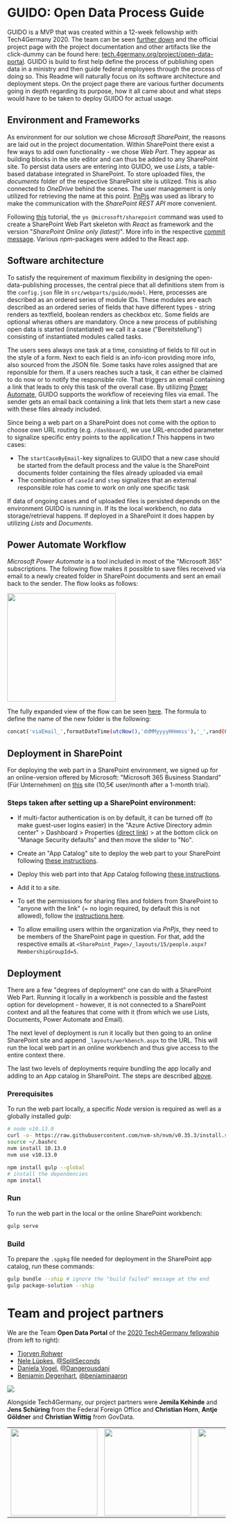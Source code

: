 # GUIDO: Open Data Process Guide

GUIDO is a MVP that was created within a 12-week fellowship with Tech4Germany 2020. The team can be seen [further down](#team-and-project-partners) and the official project page with the project documentation and other artifacts like the click-dummy can be found here: [tech.4germany.org/project/open-data-portal](https://tech.4germany.org/project/open-data-portal/). GUIDO is build to first help define the process of publishing open data in a ministry and then guide federal employees through the process of doing so. This Readme will naturally focus on its software architecture and deployment steps. On the project page there are various further documents going in depth regarding its purpose, how it all came about and what steps would have to be taken to deploy GUIDO for actual usage.

## Environment and Frameworks

As environment for our solution we chose *Microsoft SharePoint*, the reasons are laid out in the project documentation. Within SharePoint there exist a few ways to add own functionality - we chose *Web Part*. They appear as building blocks in the site editor and can thus be added to any SharePoint site. To persist data users are entering into GUIDO, we use *Lists*, a table-based database integrated in SharePoint. To store uploaded files, the *documents* folder of the respective SharePoint site is utilized. This is also connected to *OneDrive* behind the scenes. The user management is only utilized for retrieving the name at this point. [PnPjs](https://pnp.github.io/pnpjs/) was used as library to make the communication with the *SharePoint REST API* more convenient.

Following [this](https://docs.microsoft.com/en-us/sharepoint/dev/spfx/web-parts/get-started/build-a-hello-world-web-part) tutorial, the `yo @microsoft/sharepoint` command was used to create a SharePoint Web Part skeleton with *React* as framework and the version "*SharePoint Online only (latest)*". More info in the respective [commit message](https://github.com/tech4germany/open-data-process-guide/commit/d3f418f64628d94720e3f6f8749c4c67d72d0eb3). Various *npm*-packages were added to the React app.

## Software architecture

To satisfy the requirement of maximum flexibility in designing the open-data-publishing processes, the central piece that all definitions stem from is the `config.json` file in `src/webparts/guido/model`. Here, processes are described as an ordered series of module IDs. These modules are each described as an ordered series of fields that have different types - string renders as textfield, boolean renders as checkbox etc. Some fields are optional wheras others are mandatory. Once a new process of publishing open data is started (instantiated) we call it a case ("Bereitstellung") consisting of instantiated modules called tasks.

The users sees always one task at a time, consisting of fields to fill out in the style of a form. Next to each field is an info-icon providing more info, also sourced from the JSON file. Some tasks have roles assigned that are reponsible for them. If a users reaches such a task, it can either be claimed to do now or to notify the responsible role. That triggers an email containing a link that leads to only this task of the overall case. By utilizing [Power Automate](#power-automate-workflow), GUIDO supports the workflow of receieving files via email. The sender gets an email back containing a link that lets them start a new case with these files already included.

Since being a web part on a SharePoint does not come with the option to choose own URL routing (e.g. `/dashboard`), we use URL-encoded parameter to signalize specific entry points to the application.f This happens in two cases:

- The `startCaseByEmail`-key signalizes to GUIDO that a new case should be started from the default process and the value is the SharePoint documents folder containing the files already uploaded via email
- The combination of `caseId` and `step` signalizes that an external responsible role has come to work on only one specific task

If data of ongoing cases and of uploaded files is persisted depends on the environment GUIDO is running in. If its the local workbench, no data storage/retrieval happens. If deployed in a SharePoint it does happen by utilizing *Lists* and *Documents*.

## Power Automate Workflow

*Microsoft Power Automate* is a tool included in most of the "Microsoft 365" subscriptions. The following flow makes it possible to save files received via email to a newly created folder in SharePoint documents and sent an email back to the sender. The flow looks as follows:

<img src="https://user-images.githubusercontent.com/5141792/96445985-0e624f80-1211-11eb-9b7c-c4554191f208.png" width="250" >

The fully expanded view of the flow can be seen [here](https://user-images.githubusercontent.com/5141792/96445978-0bfff580-1211-11eb-8b99-a85ec92267e6.png). The formula to define the name of the new folder is the following:

```sh
concat('viaEmail_',formatDateTime(utcNow(),'ddMMyyyyHHmmss'),'_',rand(0,99))
```

## Deployment in SharePoint

For deploying the web part in a SharePoint environment, we signed up for an online-version offered by Microsoft: "Microsoft 365 Business Standard" (Für Unternehmen) on [this](https://www.microsoft.com/de-de/microsoft-365/business/compare-all-microsoft-365-business-products?tab=2&market=de) site (10,5€ user/month after a 1-month trial).

### Steps taken after setting up a SharePoint environment:

- If multi-factor authentication is on by default, it can be turned off (to make guest-user logins easier) in the "Azure Active Directory admin center" > Dashboard > Properties ([direct link](https://aad.portal.azure.com/#blade/Microsoft_AAD_IAM/ActiveDirectoryMenuBlade/Properties)) > at the bottom click on "Manage Security defaults" and then move the slider to "No".

- Create an "App Catalog" site to deploy the web part to your SharePoint following [these instructions](https://docs.microsoft.com/en-us/sharepoint/use-app-catalog).

- Deploy this web part into that App Catalog following [these instructions](https://docs.microsoft.com/en-us/sharepoint/dev/spfx/web-parts/get-started/hosting-webpart-from-office-365-cdn).

- Add it to a site.

- To set the permissions for sharing files and folders from SharePoint to "anyone with the link" (= no login required, by default this is not allowed), follow the [instructions here](https://docs.microsoft.com/en-US/sharepoint/change-external-sharing-site).

- To allow emailing users within the organization via *PnPjs*, they need to be members of the SharePoint page in question. For that, add the respective emails at `<SharePoint_Page>/_layouts/15/people.aspx?MembershipGroupId=5`.

## Deployment

There are a few "degrees of deployment" one can do with a SharePoint Web Part. Running it locally in a workbench is possible and the fastest option for development - however, it is not connected to a SharePoint context and all the features that come with it (from which we use Lists, Documents, Power Automate and Email). 

The next level of deployment is run it locally but then going to an online SharePoint site and append `_layouts/workbench.aspx` to the URL. This will run the local web part in an online workbench and thus give access to the entire context there.

The last two levels of deployments require bundling the app locally and adding to an App catalog in SharePoint. The steps are described [above](#steps-taken-after-setting-up-a-sharepoint-environment).

### Prerequisites

To run the web part locally, a specific *Node* version is required as well as a globally installed *gulp*:

```sh
# node v10.13.0
curl -o- https://raw.githubusercontent.com/nvm-sh/nvm/v0.35.3/install.sh | bash
source ~/.bashrc
nvm install 10.13.0
nvm use v10.13.0

npm install gulp --global
# install the dependencies
npm install
```

### Run

To run the web part in the local or the online SharePoint workbench: 

```sh
gulp serve
```

### Build

To prepare the `.sppkg` file needed for deployment in the SharePoint app catalog, run these commands:

```sh
gulp bundle --ship # ignore the "build failed" message at the end
gulp package-solution --ship 
```

# Team and project partners

We are the Team **Open Data Portal** of the [2020 Tech4Germany fellowship](https://tech.4germany.org/fellowship-2020/) (from left to right):
- [Tjorven Rohwer](https://www.linkedin.com/in/tjorvenrohwer/)
- [Nele Lüpkes](https://www.linkedin.com/in/nelel%C3%BCpkes/), [@SplitSeconds](https://github.com/SplitSeconds)
- [Daniela Vogel](https://www.linkedin.com/in/daniela-vogel/), [@Dangerousdani](https://github.com/Dangerousdani)
- [Benjamin Degenhart](https://www.linkedin.com/in/bdegenhart/), [@benjaminaaron](https://github.com/benjaminaaron)

<img src="https://user-images.githubusercontent.com/5141792/93686296-98ee4c80-fab5-11ea-877d-9ecf9dfbb2f7.jpg">

Alongside Tech4Germany, our project partners were **Jemila Kehinde** and **Jens Schüring** from the Federal Foreign Office and **Christian Horn**, **Antje Göldner** and **Christian Wittig** from GovData.

<table><tr><td>
<img src="https://user-images.githubusercontent.com/5141792/96272478-6cebbb80-0fce-11eb-91d3-d4e02af8fe6b.png" width="200" ></td>
<td>
<img src="https://user-images.githubusercontent.com/5141792/96272475-6bba8e80-0fce-11eb-8d58-0bfc705f30da.png" width="200" ></td>
<td>
<img src="https://user-images.githubusercontent.com/5141792/96272480-6cebbb80-0fce-11eb-9924-fdb45ecd9a8f.png" width="200" ></td></tr></table>

